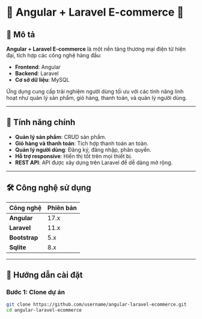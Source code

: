 # 🌟 Angular + Laravel E-commerce 🌟


## 📖 Mô tả
**Angular + Laravel E-commerce** là một nền tảng thương mại điện tử hiện đại, tích hợp các công nghệ hàng đầu:
- **Frontend**: Angular
- **Backend**: Laravel
- **Cơ sở dữ liệu**: MySQL

Ứng dụng cung cấp trải nghiệm người dùng tối ưu với các tính năng linh hoạt như quản lý sản phẩm, giỏ hàng, thanh toán, và quản lý người dùng.

---

## 🚀 Tính năng chính
- **Quản lý sản phẩm**: CRUD sản phẩm.
- **Giỏ hàng và thanh toán**: Tích hợp thanh toán an toàn.
- **Quản lý người dùng**: Đăng ký, đăng nhập, phân quyền.
- **Hỗ trợ responsive**: Hiển thị tốt trên mọi thiết bị.
- **REST API**: API được xây dựng trên Laravel để dễ dàng mở rộng.

---

## 🛠️ Công nghệ sử dụng
| Công nghệ         | Phiên bản  |
|--------------------|------------|
| **Angular**       | 17.x       |
| **Laravel**       | 11.x       |
| **Bootstrap**     | 5.x        |
| **Sqlite**         | 8.x        |

---

## 🌟 Hướng dẫn cài đặt
### Bước 1: Clone dự án
```bash
git clone https://github.com/username/angular-laravel-ecommerce.git
cd angular-laravel-ecommerce
